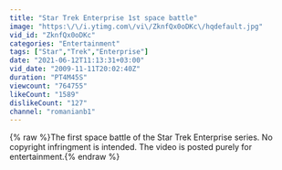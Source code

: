```yaml
---
title: "Star Trek Enterprise 1st space battle"
image: "https:\/\/i.ytimg.com\/vi\/ZknfQx0oDKc\/hqdefault.jpg"
vid_id: "ZknfQx0oDKc"
categories: "Entertainment"
tags: ["Star","Trek","Enterprise"]
date: "2021-06-12T11:13:31+03:00"
vid_date: "2009-11-11T20:02:40Z"
duration: "PT4M45S"
viewcount: "764755"
likeCount: "1589"
dislikeCount: "127"
channel: "romanianb1"
---
```

{% raw %}The first space battle of the Star Trek Enterprise series. No copyright infringment is intended. The video is posted purely for entertainment.{% endraw %}
